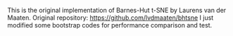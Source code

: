 This is the original implementation of Barnes-Hut t-SNE by Laurens van der Maaten.
Original repository: https://github.com/lvdmaaten/bhtsne
I just modified some bootstrap codes for performance comparison and test.